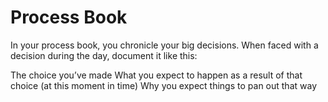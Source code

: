 # Process Book














In your process book, you chronicle your big decisions. When faced with a decision during the day, document it like this:

The choice you’ve made
What you expect to happen as a result of that choice (at this moment in time)
Why you expect things to pan out that way
